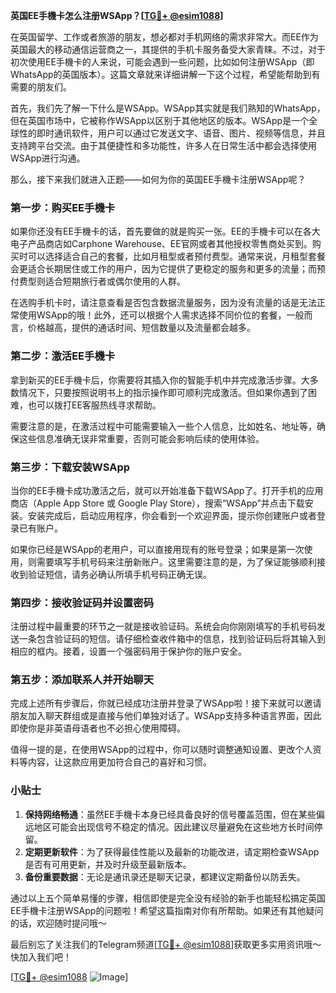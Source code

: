 **英国EE手機卡怎么注册WSApp？[[TG💪+ @esim1088](https://t.me/s/esim1088)]**

在英国留学、工作或者旅游的朋友，想必都对手机网络的需求非常大。而EE作为英国最大的移动通信运营商之一，其提供的手机卡服务备受大家青睐。不过，对于初次使用EE手機卡的人来说，可能会遇到一些问题，比如如何注册WSApp（即WhatsApp的英国版本）。这篇文章就来详细讲解一下这个过程，希望能帮助到有需要的朋友们。

首先，我们先了解一下什么是WSApp。WSApp其实就是我们熟知的WhatsApp，但在英国市场中，它被称作WSApp以区别于其他地区的版本。WSApp是一个全球性的即时通讯软件，用户可以通过它发送文字、语音、图片、视频等信息，并且支持跨平台交流。由于其便捷性和多功能性，许多人在日常生活中都会选择使用WSApp进行沟通。

那么，接下来我们就进入正题——如何为你的英国EE手機卡注册WSApp呢？

### 第一步：购买EE手機卡

如果你还没有EE手機卡的话，首先要做的就是购买一张。EE的手機卡可以在各大电子产品商店如Carphone Warehouse、EE官网或者其他授权零售商处买到。购买时可以选择适合自己的套餐，比如月租型或者预付费型。通常来说，月租型套餐会更适合长期居住或工作的用户，因为它提供了更稳定的服务和更多的流量；而预付费型则适合短期旅行者或偶尔使用的人群。

在选购手机卡时，请注意查看是否包含数据流量服务，因为没有流量的话是无法正常使用WSApp的哦！此外，还可以根据个人需求选择不同价位的套餐，一般而言，价格越高，提供的通话时间、短信数量以及流量都会越多。

### 第二步：激活EE手機卡

拿到新买的EE手機卡后，你需要将其插入你的智能手机中并完成激活步骤。大多数情况下，只要按照说明书上的指示操作即可顺利完成激活。但如果你遇到了困难，也可以拨打EE客服热线寻求帮助。

需要注意的是，在激活过程中可能需要输入一些个人信息，比如姓名、地址等，确保这些信息准确无误非常重要，否则可能会影响后续的使用体验。

### 第三步：下载安装WSApp

当你的EE手機卡成功激活之后，就可以开始准备下载WSApp了。打开手机的应用商店（Apple App Store 或 Google Play Store），搜索“WSApp”并点击下载安装。安装完成后，启动应用程序，你会看到一个欢迎界面，提示你创建账户或者登录已有账户。

如果你已经是WSApp的老用户，可以直接用现有的账号登录；如果是第一次使用，则需要填写手机号码来注册新账户。这里需要注意的是，为了保证能够顺利接收到验证短信，请务必确认所填手机号码正确无误。

### 第四步：接收验证码并设置密码

注册过程中最重要的环节之一就是接收验证码。系统会向你刚刚填写的手机号码发送一条包含验证码的短信。请仔细检查收件箱中的信息，找到验证码后将其输入到相应的框内。接着，设置一个强密码用于保护你的账户安全。

### 第五步：添加联系人并开始聊天

完成上述所有步骤后，你就已经成功注册并登录了WSApp啦！接下来就可以邀请朋友加入聊天群组或是直接与他们单独对话了。WSApp支持多种语言界面，因此即使你是非英语母语者也不必担心使用障碍。

值得一提的是，在使用WSApp的过程中，你可以随时调整通知设置、更改个人资料等内容，让这款应用更加符合自己的喜好和习惯。

### 小贴士

1. **保持网络畅通**：虽然EE手機卡本身已经具备良好的信号覆盖范围，但在某些偏远地区可能会出现信号不稳定的情况。因此建议尽量避免在这些地方长时间停留。
2. **定期更新软件**：为了获得最佳性能以及最新的功能改进，请定期检查WSApp是否有可用更新，并及时升级至最新版本。
3. **备份重要数据**：无论是通讯录还是聊天记录，都建议定期备份以防丢失。

通过以上五个简单易懂的步骤，相信即使是完全没有经验的新手也能轻松搞定英国EE手機卡注册WSApp的问题啦！希望这篇指南对你有所帮助。如果还有其他疑问的话，欢迎随时提问哦～

最后别忘了关注我们的Telegram频道[[TG💪+ @esim1088](https://t.me/s/esim1088)]获取更多实用资讯哦～快加入我们吧！

[[TG💪+ @esim1088](https://t.me/s/esim1088) ![Image](https://i.postimg.cc/4NQfJmqS/Snipaste-2025-05-13-00-14-12.png)]